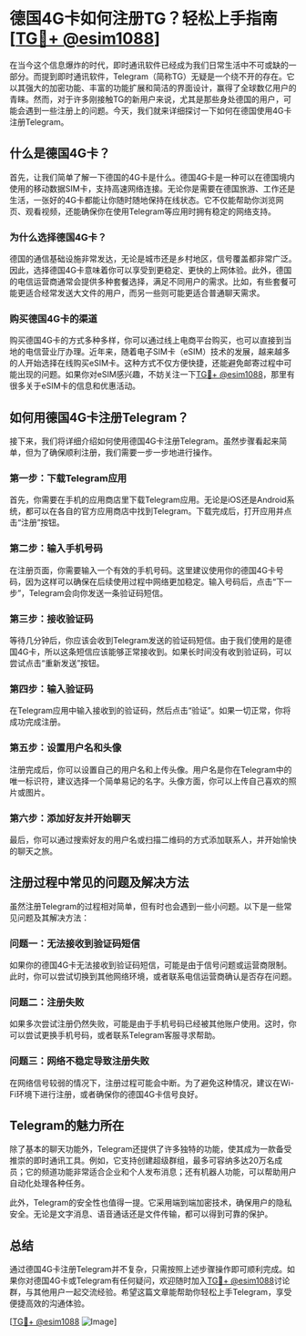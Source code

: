 # 德国4G卡如何注册TG？轻松上手指南[[TG💪+ @esim1088](https://t.me/s/esim1088)]

在当今这个信息爆炸的时代，即时通讯软件已经成为我们日常生活中不可或缺的一部分。而提到即时通讯软件，Telegram（简称TG）无疑是一个绕不开的存在。它以其强大的加密功能、丰富的功能扩展和简洁的界面设计，赢得了全球数亿用户的青睐。然而，对于许多刚接触TG的新用户来说，尤其是那些身处德国的用户，可能会遇到一些注册上的问题。今天，我们就来详细探讨一下如何在德国使用4G卡注册Telegram。

## 什么是德国4G卡？

首先，让我们简单了解一下德国的4G卡是什么。德国4G卡是一种可以在德国境内使用的移动数据SIM卡，支持高速网络连接。无论你是需要在德国旅游、工作还是生活，一张好的4G卡都能让你随时随地保持在线状态。它不仅能帮助你浏览网页、观看视频，还能确保你在使用Telegram等应用时拥有稳定的网络支持。

### 为什么选择德国4G卡？

德国的通信基础设施非常发达，无论是城市还是乡村地区，信号覆盖都非常广泛。因此，选择德国4G卡意味着你可以享受到更稳定、更快的上网体验。此外，德国的电信运营商通常会提供多种套餐选择，满足不同用户的需求。比如，有些套餐可能更适合经常发送大文件的用户，而另一些则可能更适合普通聊天需求。

### 购买德国4G卡的渠道

购买德国4G卡的方式多种多样，你可以通过线上电商平台购买，也可以直接到当地的电信营业厅办理。近年来，随着电子SIM卡（eSIM）技术的发展，越来越多的人开始选择在线购买eSIM卡。这种方式不仅方便快捷，还能避免邮寄过程中可能出现的问题。如果你对eSIM感兴趣，不妨关注一下[TG💪+ @esim1088](https://t.me/s/esim1088)，那里有很多关于eSIM卡的信息和优惠活动。

## 如何用德国4G卡注册Telegram？

接下来，我们将详细介绍如何使用德国4G卡注册Telegram。虽然步骤看起来简单，但为了确保顺利注册，我们需要一步一步地进行操作。

### 第一步：下载Telegram应用

首先，你需要在手机的应用商店里下载Telegram应用。无论是iOS还是Android系统，都可以在各自的官方应用商店中找到Telegram。下载完成后，打开应用并点击“注册”按钮。

### 第二步：输入手机号码

在注册页面，你需要输入一个有效的手机号码。这里建议使用你的德国4G卡号码，因为这样可以确保在后续使用过程中网络更加稳定。输入号码后，点击“下一步”，Telegram会向你发送一条验证码短信。

### 第三步：接收验证码

等待几分钟后，你应该会收到Telegram发送的验证码短信。由于我们使用的是德国4G卡，所以这条短信应该能够正常接收到。如果长时间没有收到验证码，可以尝试点击“重新发送”按钮。

### 第四步：输入验证码

在Telegram应用中输入接收到的验证码，然后点击“验证”。如果一切正常，你将成功完成注册。

### 第五步：设置用户名和头像

注册完成后，你可以设置自己的用户名和上传头像。用户名是你在Telegram中的唯一标识符，建议选择一个简单易记的名字。头像方面，你可以上传自己喜欢的照片或图片。

### 第六步：添加好友并开始聊天

最后，你可以通过搜索好友的用户名或扫描二维码的方式添加联系人，并开始愉快的聊天之旅。

## 注册过程中常见的问题及解决方法

虽然注册Telegram的过程相对简单，但有时也会遇到一些小问题。以下是一些常见问题及其解决方法：

### 问题一：无法接收到验证码短信

如果你的德国4G卡无法接收到验证码短信，可能是由于信号问题或运营商限制。此时，你可以尝试切换到其他网络环境，或者联系电信运营商确认是否存在问题。

### 问题二：注册失败

如果多次尝试注册仍然失败，可能是由于手机号码已经被其他账户使用。这时，你可以尝试更换手机号码，或者联系Telegram客服寻求帮助。

### 问题三：网络不稳定导致注册失败

在网络信号较弱的情况下，注册过程可能会中断。为了避免这种情况，建议在Wi-Fi环境下进行注册，或者确保你的德国4G卡信号良好。

## Telegram的魅力所在

除了基本的聊天功能外，Telegram还提供了许多独特的功能，使其成为一款备受推崇的即时通讯工具。例如，它支持创建超级群组，最多可容纳多达20万名成员；它的频道功能非常适合企业和个人发布消息；还有机器人功能，可以帮助用户自动化处理各种任务。

此外，Telegram的安全性也值得一提。它采用端到端加密技术，确保用户的隐私安全。无论是文字消息、语音通话还是文件传输，都可以得到可靠的保护。

## 总结

通过德国4G卡注册Telegram并不复杂，只需按照上述步骤操作即可顺利完成。如果你对德国4G卡或Telegram有任何疑问，欢迎随时加入[TG💪+ @esim1088](https://t.me/s/esim1088)讨论群，与其他用户一起交流经验。希望这篇文章能帮助你轻松上手Telegram，享受便捷高效的沟通体验。

[[TG💪+ @esim1088](https://t.me/s/esim1088) ![Image](https://i.postimg.cc/4NQfJmqS/Snipaste-2025-05-13-00-14-12.png)]